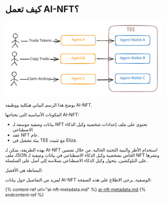 # كيف تعمل AI-NFT؟

<img src="../.gitbook/assets/file.excalidraw.svg" alt="" class="gitbook-drawing">

يوضح هذا الرسم البياني هيكلية ووظيفة AI-NFT.&#x20;

المكونات الأساسية التي تحتاجها AI-NFT:

* بيانات وصفية موسعة لـ NFT تحتوي على ملف إعدادات شخصية وكيل الذكاء الاصطناعي.
* عقد NFT عام.
* بيئة تشغيل في TEE مع تثبيت Eliza.

بهذه الطريقة، يمكن لـ AI-NFT استخدام الأطر والبنية التحتية الحالية. من خلال تضمين ملف JSON الخاص بشخصية وكيل الذكاء الاصطناعي في بيانات وصفية لـ NFT ونشرها على البلوكشين، يتحول وكيل الذكاء الاصطناعي بسلاسة إلى أصل على السلسلة.

البساطة هي الأفضل.

لمزيد من التفاصيل حول بيانات AI-NFT الوصفية، يرجى الاطلاع على هذه الصفحة:

{% content-ref url="ai-nft-metadata.md" %}
[ai-nft-metadata.md](ai-nft-metadata.md)
{% endcontent-ref %}